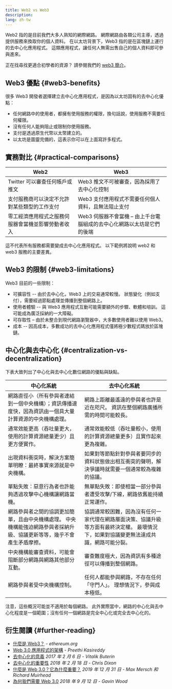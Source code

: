 ```yaml
---
title: Web2 vs Web3
description:
lang: zh-tw
---
```


Web2 指的是目前我們大多人熟知的網際網路。 網際網路由各類公司主導，透過提供服務來換取你的個人資料。 在以太坊背景下，Web3 指的是在區塊鏈上運行的去中心化應用程式。 這類應用程式，讓任何人無需出售自己的個人資料即可參與進來。

正在找尋找更適合初學者的資源？ 請參閱我們的 [web3 簡介](/web3/)。

## Web3 優點 {#web3-benefits}

很多 Web3 開發者選擇建立去中心化應用程式，是因為以太坊固有的去中心化優點：

- 任何網路中的使用者，都擁有使用服務的權限，換句話說，使用服務不需要任何權限。
- 沒有任何人能夠阻止或限制你使用服務。
- 支付是透過原生代幣以太幣建立的。
- 以太坊是圖靈完備的，這表示你可以在上面寫許多程式。

## 實務對比 {#practical-comparisons}

| Web2                                               | Web3                                                                   |
| -------------------------------------------------- | ---------------------------------------------------------------------- |
| Twitter 可以審查任何帳戶或推文                     | Web3 推文不可被審查，因為採用了去中心化控制                            |
| 支付服務商可以決定不允許對某些類型的工作支付       | Web3 支付應用程式不需要任何個人資料，且無法阻止支付                    |
| 零工經濟應用程式之服務伺服器會當機並影響勞動者收入 | Web3 伺服器不會當機 – 由上千台電腦組成的去中心化網路以太坊是它們的後端 |

這不代表所有服務都需要變成去中心化應用程式。 以下範例將說明 web2 和 web3 服務的主要差異。

## Web3 的限制 {#web3-limitations}

Web3 目前的一些限制：

- 可擴容性 -- 由於去中心化，Web3 上的交易通常較慢。 狀態變化（例如支付），需要經過節點處理並傳播到整個網路上。
- 使用者體驗 -- 與 Web3 應用程式互動可能需要額外的步驟、軟體和培訓。 這可能成為廣泛採納的一大障礙。
- 可存取性 – 由於未整合到現代網路瀏覽器中，大多數使用者難以使用 Web3。
- 成本 -- 因高成本，多數成功的去中心化應用程式僅將極少數程式碼放於區塊鏈。

## 中心化與去中心化 {#centralization-vs-decentralization}

下表大致列出了中心化與去中心化數位網路的優點與缺點。

| 中心化系統                                                                                                              | 去中心化系統                                                                                                                            |
| ----------------------------------------------------------------------------------------------------------------------- | --------------------------------------------------------------------------------------------------------------------------------------- |
| 網路直徑小（所有參與者連結到一個中央機構）；資訊傳播速度快，因為資訊由一個具大量計算資源的中央機構處理。                | 網路上距離最遙遠的參與者也許是近在咫尺。 資訊在整個網路廣播所需的時間可能較長。                                                         |
| 通常效能更高（吞吐量更大，使用的計算資源總量更少）且更方便實作。                                                        | 通常效能較低（吞吐量較小，使用的計算資源總量更多）且實作起來更為複雜。                                                                  |
| 出現資料衝突時，解決方案簡單明瞭：最終事實來源就是中央機構。                                                            | 如果對等節點針對參與者要同步的資料狀態做出相互衝突的聲明，解決爭議時就需要一個通常較為複雜的協議。                                      |
| 單點失敗：惡意行為者也許能夠透過攻擊中心機構讓網路當機。                                                                | 無單點失敗：即使相當一部分參與者遭受攻擊/下線，網路依舊能持續正常運作。                                                                 |
| 網路參與者之間的協調更加簡單，且由中央機構處理。 中央機構能強迫網路參與者採納升級、協議更新等等，幾乎不會產生矛盾摩擦。 | 協調通常較困難，因為沒有任何一家代理在網路層面決策、協議升級等方面有最終決定權。 最壞情況下，如果對協議變更無法達成共識，網路可能分裂。 |
| 中央機構能審查資料，可能會阻斷部分網路與網路其他部分互動。                                                              | 審查難度極大，因為資訊有多種途徑可以傳播到整個網路。                                                                                    |
| 網路參與者受中央機構控制。                                                                                              | 任何人都能參與網路，不存在任何「守門人」。 理想情況下，參與成本極低。                                                                   |

注意，這些概況可能並不適用於每個網路。 此外實際當中，網路的中心化與去中心化程度是一個範圍；沒有任何一個網路是完全中心化或完全去中心化的。

## 衍生閱讀 {#further-reading}

- [什麼是 Web3？](/web3/) - _ethereum.org_
- [Web 3.0 應用程式的架構](https://www.preethikasireddy.com/post/the-architecture-of-a-web-3-0-application) - _Preethi Kasireddy_
- [去中心化的意義](https://medium.com/@VitalikButerin/the-meaning-of-decentralization-a0c92b76a274) _2017 年 2 月 6 日 - Vitalik Buterin_
- [去中心化的重要性](https://medium.com/s/story/why-decentralization-matters-5e3f79f7638e) _2018 年 2 月 18 日 - Chris Dixon_
- [什麼是 Web 3.0？它為什麼重要？](https://medium.com/fabric-ventures/what-is-web-3-0-why-it-matters-934eb07f3d2b) _2019 年 12 月 31 日 - Max Mersch 和 Richard Muirhead_
- [為何我們需要 Web 3.0](https://medium.com/@gavofyork/why-we-need-web-3-0-5da4f2bf95ab) _2018 年 9 月 12 日 - Gavin Wood_
